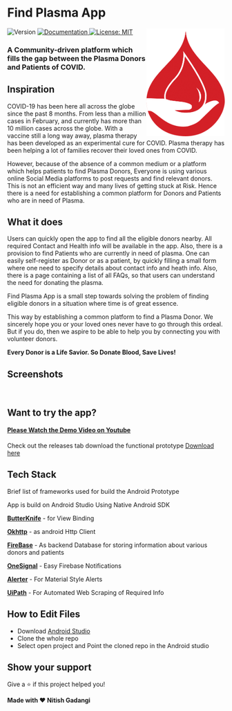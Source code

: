 <h1>Find Plasma App</h1>
<img alt="LOGO" align="right" height="250" src="./screenshots/logo.png" />
<p>
  <img alt="Version" src="https://img.shields.io/badge/version-1.0-blue.svg?cacheSeconds=2592000" />
  <a href="adsasd" target="_blank">
    <img alt="Documentation" src="https://img.shields.io/badge/documentation-yes-brightgreen.svg" />
  </a>
  <a href="#" target="_blank">
    <img alt="License: MIT" src="https://img.shields.io/badge/License-MIT-yellow.svg" />
  </a>
</p>

### A Community-driven platform which fills the gap between the Plasma Donors and Patients of COVID.

## Inspiration
COVID-19 has been here all across the globe since the past 8 months. From less than a million cases in February, and currently has more than 10 million cases across the globe. With a vaccine still a long way away, plasma therapy has been developed as an experimental cure for COVID. Plasma therapy has been helping a lot of families recover their loved ones from COVID.

However, because of the absence of a common medium or a platform which helps patients to find Plasma Donors, Everyone is using various online Social Media platforms to post requests and find relevant donors. This is not an efficient way and many lives of getting stuck at Risk. Hence there is a need for establishing a common platform for Donors and Patients who are in need of Plasma.

## What it does
Users can quickly open the app to find all the eligible donors nearby. All required Contact and Health info will be available in the app. Also, there is a provision to find Patients who are currently in need of plasma. One can easily self-register as Donor or as a patient, by quickly filling a small form where one need to specify details about contact info and heath info. Also, there is a page containing a list of all FAQs, so that users can understand the need for donating the plasma.

Find Plasma App is a small step towards solving the problem of finding eligible donors in a situation where time is of great essence. 

This way by establishing a common platform to find a Plasma Donor. We sincerely hope you or your loved ones never have to go through this ordeal. But if you do, then we aspire to be able to help you by connecting you with volunteer donors.

**Every Donor is a Life Savior. So Donate Blood, Save Lives!**

## Screenshots
![]()
![]()
![]()
![]()

## Want to try the app?
#### [Please Watch the Demo Video on Youtube]()

Check out the releases tab download the functional prototype
[Download here](https://drive.google.com/file/d/1YfTz-NeSqCwC5yIuvsajGuamMAPr64n2/view?usp=sharing)

## Tech Stack
Brief list of frameworks used for build the Android Prototype

App is build on Android Studio Using Native Android SDK

**[ButterKnife](https://jakewharton.github.io/butterknife/)** - for View Binding

**[Okhttp](https://square.github.io/okhttp/)** - as android Http Client

**[FireBase](https://firebase.google.com/)** - As backend Database for storing information about various donors and patients

**[OneSignal](https://onesignal.com/)** - Easy Firebase Notifications

**[Alerter](https://github.com/Tapadoo/Alerter)** - For Material Style Alerts

**[UiPath](https://www.uipath.com/)** - For Automated Web Scraping of Required Info

## How to Edit Files

* Download [Android Studio](https://developer.android.com/studio)
* Clone the whole repo
* Select open project and Point the cloned repo in the Android studio

## Show your support

Give a ⭐️ if this project helped you!


 **Made with ❤ Nitish Gadangi**
